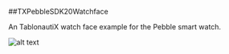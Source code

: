 ##TXPebbleSDK20Watchface

An TablonautiX watch face example for the Pebble smart watch.

![alt text](https://www.dropbox.com/s/0mto2v01z4idulc/pebble.jpg "TablonautiX Pebble Watchface")
